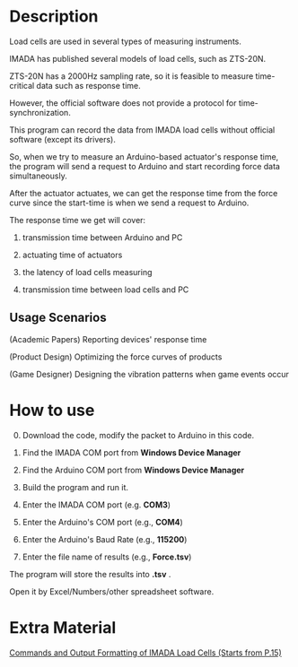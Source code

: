 # Description
Load cells are used in several types of measuring instruments. 

IMADA has published several models of load cells, such as ZTS-20N.

ZTS-20N has a 2000Hz sampling rate, so it is feasible to measure time-critical data such as response time.

However, the official software does not provide a protocol for time-synchronization.

This program can record the data from IMADA load cells without official software (except its drivers).

So, when we try to measure an Arduino-based actuator's response time, the program will send a request to Arduino and start recording force data simultaneously.

After the actuator actuates, we can get the response time from the force curve since the start-time is when we send a request to Arduino.

The response time we get will cover: 

1) transmission time between Arduino and PC 

2) actuating time of actuators

3) the latency of load cells measuring

4) transmission time between load cells and PC

## Usage Scenarios

(Academic Papers) Reporting devices' response time

(Product Design) Optimizing the force curves of products

(Game Designer) Designing the vibration patterns when game events occur


# How to use

0. Download the code, modify the packet to Arduino in this code.

1. Find the IMADA COM port from **Windows Device Manager**

2. Find the Arduino COM port from **Windows Device Manager**

3. Build the program and run it.

4. Enter the IMADA COM port (e.g. **COM3**)

5. Enter the Arduino's COM port (e.g., **COM4**)

5. Enter the Arduino's Baud Rate (e.g., **115200**)

6. Enter the file name of results (e.g., **Force.tsv**)

The program will store the results into **.tsv** . 

Open it by Excel/Numbers/other spreadsheet software.

# Extra Material

[Commands and Output Formatting of IMADA Load Cells (Starts from P.15)](https://twilight.mx/manuales/IM-ZTS110-57-Dinam%C3%B3metro%20Digital%20Serie%20ZTS.pdf)